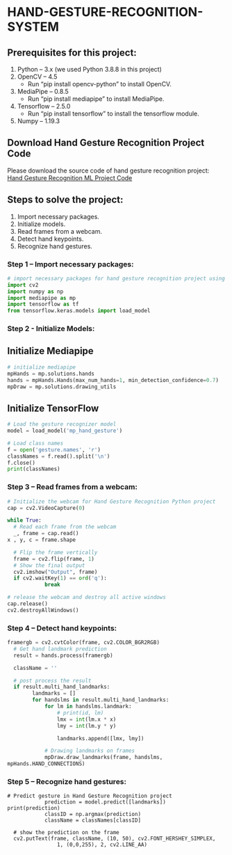# HAND-GESTURE-RECOGNITION-SYSTEM
## Prerequisites for this project:
1. Python – 3.x (we used Python 3.8.8 in this project)
2. OpenCV – 4.5
   * Run “pip install opencv-python” to install OpenCV.
3. MediaPipe – 0.8.5
   * Run “pip install mediapipe” to install MediaPipe.
4. Tensorflow – 2.5.0
   * Run “pip install tensorflow” to install the tensorflow module.
5. Numpy – 1.19.3

## Download Hand Gesture Recognition Project Code
Please download the source code of hand gesture recognition project: [Hand Gesture Recognition ML Project Code](https://github.com/ManojeetMahato/HAND-GESTURE-RECOGNITION-SYSTEM)

## Steps to solve the project:
1. Import necessary packages.
2. Initialize models.
3. Read frames from a webcam.
4. Detect hand keypoints.
5. Recognize hand gestures.

### Step 1 – Import necessary packages:
```python
# import necessary packages for hand gesture recognition project using Python OpenCV
import cv2
import numpy as np
import mediapipe as mp
import tensorflow as tf
from tensorflow.keras.models import load_model
```

### Step 2 - Initialize Models:
## Initialize Mediapipe
```python
# initialize mediapipe
mpHands = mp.solutions.hands
hands = mpHands.Hands(max_num_hands=1, min_detection_confidence=0.7)
mpDraw = mp.solutions.drawing_utils
```
## Initialize TensorFlow
```python
# Load the gesture recognizer model
model = load_model('mp_hand_gesture')

# Load class names
f = open('gesture.names', 'r')
classNames = f.read().split('\n')
f.close()
print(classNames)
```

### Step 3 – Read frames from a webcam:
```python
# Initialize the webcam for Hand Gesture Recognition Python project
cap = cv2.VideoCapture(0)

while True:
  # Read each frame from the webcam
  _, frame = cap.read()
x , y, c = frame.shape

  # Flip the frame vertically
  frame = cv2.flip(frame, 1)
  # Show the final output
  cv2.imshow("Output", frame)
  if cv2.waitKey(1) == ord('q'):
    		break

# release the webcam and destroy all active windows
cap.release()
cv2.destroyAllWindows()
```

### Step 4 – Detect hand keypoints:
```python
framergb = cv2.cvtColor(frame, cv2.COLOR_BGR2RGB)
  # Get hand landmark prediction
  result = hands.process(framergb)

  className = ''

  # post process the result
  if result.multi_hand_landmarks:
    	landmarks = []
    	for handslms in result.multi_hand_landmarks:
        	for lm in handslms.landmark:
            	# print(id, lm)
            	lmx = int(lm.x * x)
            	lmy = int(lm.y * y)

            	landmarks.append([lmx, lmy])

        	# Drawing landmarks on frames
        	mpDraw.draw_landmarks(frame, handslms, 
mpHands.HAND_CONNECTIONS)
```

### Step 5 – Recognize hand gestures:
```pyhton
# Predict gesture in Hand Gesture Recognition project
        	prediction = model.predict([landmarks])
print(prediction)
        	classID = np.argmax(prediction)
        	className = classNames[classID]

  # show the prediction on the frame
  cv2.putText(frame, className, (10, 50), cv2.FONT_HERSHEY_SIMPLEX,
               	1, (0,0,255), 2, cv2.LINE_AA)
```
